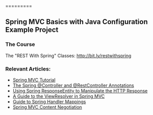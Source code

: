 =========

## Spring MVC Basics with Java Configuration Example Project

### The Course
The "REST With Spring" Classes: http://bit.ly/restwithspring

### Relevant Articles: 
- [Spring MVC Tutorial](https://www.baeldung.com/spring-mvc-tutorial)
- [The Spring @Controller and @RestController Annotations](http://www.baeldung.com/spring-controller-vs-restcontroller)
- [Using Spring ResponseEntity to Manipulate the HTTP Response](http://www.baeldung.com/spring-response-entity)
- [A Guide to the ViewResolver in Spring MVC](http://www.baeldung.com/spring-mvc-view-resolver-tutorial)
- [Guide to Spring Handler Mappings](http://www.baeldung.com/spring-handler-mappings)
- [Spring MVC Content Negotiation](http://www.baeldung.com/spring-mvc-content-negotiation-json-xml)